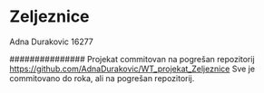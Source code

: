 # Zeljeznice
Adna Durakovic 16277

###############
Projekat commitovan na pogrešan repozitorij 
https://github.com/AdnaDurakovic/WT_projekat_Zeljeznice
Sve je commitovano do roka, ali na pogrešan repozitorij.
